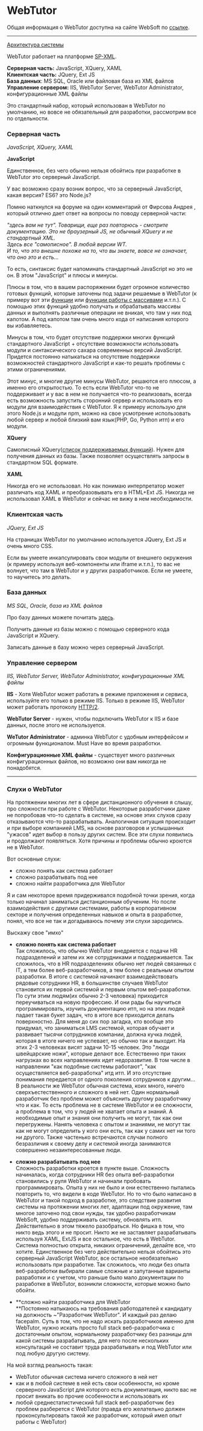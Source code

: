 # WebTutor

Общая информация о WebTutor доступна на сайте WebSoft по [ссылке](http://websoft.ru/db/wb/root_id/webtutor/doc.html).

---

[Архитектура системы](https://www.gitbook.com/book/maksimyurkov/progressive-webtutor/edit#)

WebTutor работает на платформе [SP-XML](http://docs.datex.ru/article.htm?id=5620276905286592644).

**Серверная часть:** JavaScript, XQuery, XAML  
**Клиентская часть:** JQuery, Ext JS  
**База данных**: MS SQL, Oracle или файловая база из XML файлов  
**Управление сервером:** IIS, WebTutor Server, WebTutor Administrator, конфигурационные XML файлы

Это стандартный набор, который использован в WebTutor по умолчанию, но вовсе не обязательный для разработки, рассмотрим все по отдельности.

### Серверная часть

_JavaScript, XQuery, XAML_

**JavaScript**

Единственное, без чего обычно нельзя обойтись при разработке в WebTutor это серверный JavaScript.

У вас возможно сразу возник вопрос, что за серверный JavaScript, какая версия? ES6? это Node.js?

Помню наткнулся на форуме на один комментарий от Фирсова Андрея , который отлично дает ответ на вопросы по поводу серверной части:

_"здесь вам не тут". Товарищи, еще раз повторюсь - смотрите документацию. Это не браузерный JS, не обычный XQuery и не стандартный XML.  
Здесь все "самописное". В любой версии WT.  
И то, что это внешне похоже на то, что вы знаете, вовсе не означает, что оно это и есть..._

То есть, синтаксис будет напоминать стандартный JavaScript но это не он. В этом "JavaScript" и плюсы и минусы.

Плюсы в том, что в вашем распоряжении будет огромное количество готовых функций, которые заточены под задачи решаемые в WebTutor \(к примеру вот эти [функции](http://news.websoft.ru/view_doc.html?mode=doc_type&custom_web_template_id=6180275463021353212&doc_id=6181289497353023487) или [функции работы с массивами](http://docs.datex.ru/article.htm?id=5620203358492510991) и.т.п.\). С помощью этих функций удобно получать и обрабатывать массивы данных и выполнять различные операции не вникая, что там у них под капотом. А под капотом там очень много кода от написания которого вы избавляетесь.

Минусы в том, что будет отсутствие поддержки многих функций стандартного JavaScript + отсутствие возможности использовать модули и синтаксического сахара современных версий JavaScript. Придется постоянно натыкаться на отсутствие поддержки возможностей стандартного JavaScript и как-то решать проблемы с этими ограничениями.

Этот минус, и многие другие минусы WebTutor, решаются его плюсом, а именно его открытостью. То есть если WebTutor что-то не поддерживает и у вас в нем не получается что-то реализовать, всегда есть возможность запустить сторонний сервер и использовать его модули для взаимодействия с WebTutor. Я к примеру использую для этого Node.js и модули npm, можно на свое усмотрение использовать любой сервер и любой близкий вам язык\(PHP, Go, Python итп\) и его модули.

**XQuery**

Самописный XQuery\([список поддерживаемых функций](http://docs.datex.ru/article.htm?id=5620203358492510995)\). Нужен для получения данных из базы. Также позволяет осуществлять запросы в стандартном SQL формате.

**XAML**

Никогда его не использовал. Но как понимаю интерпретатор может различать код XAML и преобразовывать его в HTML+Ext JS. Никогда не использовал XAML в WebTutor и сейчас не вижу в нем необходимости.

### Клиентская часть

_JQuery, Ext JS_

На страницах WebTutor по умолчанию используется JQuery, Ext JS и очень много CSS.

Если вы умеете инкапсулировать свои модули от внешнего окружения \(к примеру используя веб-компоненты или iframe и.т.п.\), то вас не волнует, что там в WebTutor и у других разработчиков. Если не умеете, то научитесь это делать.

### База данных

_MS SQL, Oracle, база из XML файлов_

Про базу данных можете почитать [здесь](http://docs.datex.ru/article.htm?id=5665465792879477187).

Получить данные из базы можно с помощью серверного кода JavaScript и XQuery.

Записать данные в базу можно через серверный JavaScript.

### Управление сервером

_IIS, WebTutor Server, WebTutor Administrator, конфигурационные XML файлы_

**IIS**  - Хотя WebTutor может работать в режиме приложения и сервиса, используйте его только в режиме IIS. Только в режиме IIS, WebTutor может работать протоколу [HTTP/2](https://ru.wikipedia.org/wiki/HTTP/2).

**WebTutor Server** - нужен, чтобы подключить WebTutor к IIS и базе данных, после этого не используется.

**WeTutor Administrator** - админка WebTutor с удобным интерфейсом и огромным функционалом. Must Have во время разработки.

**Конфигурационные XML файлы** - существует много различных конфигурационных файлов, но возможно они вам никогда не понадобятся.

---

### Слухи о WebTutor

На протяжении многих лет в сфере дистанционного обучения я слышу, про сложности при работе с WebTutor. Некоторые разработчики даже не попробовав что-то сделать в системе, на основе этих слухов сразу отказываются что-то разрабатывать. Аналогичная ситуация происходит и при выборе компанией LMS, на основе разговоров и услышанных "ужасов" идет выбор в пользу других систем. Все эти слухи появились и продолжают появляться. Хотя причины и проблемы обычно кроются не в WebTutor.

Вот основные слухи:

* сложно понять как система работает
* сложно разрабатывать под нее
* сложно найти разработчика для WebTutor

Я и сам некоторое время придерживался подобной точки зрения, когда только начинал заниматься дистанционным обученим. Но после взаимодействия с другими системами, работы в корпоративном секторе и получения определенных навыков и опыта в разработке, понял, что все не так и догадываюсь почему эти слухи зародились.

Выскажу свое "имхо"

* **сложно понять как система работает**  
  Так сложилось, что обычно WebTutor внедряется с подачи HR подразделений и затем их же сотрудниками и поддерживается. Так сложилось, что в HR подразделениях обычно нет людей связанных с IT, а тем более веб-разработчиков, а тем более с реальным опытом разработки. В итоге с системой начинают взаимодействовать рядовые сотрудники HR, в большинстве случаев WebTutor становится их первой системой и первым опытом веб-разработки. По сути этим людям\(их обычно 2-3 человека\) приходится переучиваться на новую профессию. И они рады бы научиться программировать, изучить документацию итп, но на этих людей падает такая букет задач, что в итоге все приходится делать поверхностно. Для меня до сих пор загадка, кто вообще это придумал, что заниматься LMS системой, которая обучает и развивает тысячи сотрудников компании, должна кучка людей, которая в итоге ничего не успевает, но обычно так и выходит. На этих 2-3 человеках висят задачи 10-15 человек. Это "люди швейцарские ножи", которые делают все. Естественно при таких нагрузках во всех направлениях идет недоразвитие. В том числе в направлении "как подобные системы работают", "как осуществляется веб-разработка" итд итп. И это отсутствие понимания передается от одного поколения сотрудников к другим...  
  В реальности же WebTutor обычная система, коих много, ничего сверхъестественного и сложного в ней нет. Один нормальный разработчик без проблем может объяснить другому разработчику что и как. То есть  проблема не в системе WebTutor и ее сложности, а проблема в том, что у людей не хватает опыта и знаний. А необходимые опыт и знания они получить не могут, так как они перегружены. Нанять человека с опытом и знаниями, не могут так как не могут определить у кого они есть, так как у самих нет ни того ни другого. Также частенько встречаются случаи полного безразличия к своему делу и системой иногда занимаются совершенно незаинтересованные люди.

* **сложно разрабатывать под нее**  
  Cложность разработки кроется в пункте выше. Сложность начиналась, когда сотрудники HR без опыта веб-разработки становились у руля WebTutor и начинали пробовать программировать. Опыта у них не было и они естественно пытались повторить то, что видели в коде WebTutor. Но то что было написано в WebTutor и такой подход в разработке, это следствие развития системы на протяжении многих лет, адаптации под окружение, там многое заточено под свои нужды, так удобно разработчикам WebSoft, удобно поддерживать систему, обновлять итп. Действительно в этом тяжело разобраться. Но фишка в том, что никто ведь этого и не просит. Никто же не заставляет разрабатывать используя XAML, ExtJS и все остальное, что есть в WebTutor. Система полностью открыта, никаких ограничений, делайте все, что хотите. Единственное без чего действительно нельзя обойтись это серверный JavaScript WebTutor, все остальное необязательно использовать при разработке. Так сложилось, что люди без опыта веб-разработки выбирали самые сложные и запутанные варианты разработки и с учетом, что раньше было мало документации по разработке в  WebTutor, возникли сложности, которые можно было обойти.

* **сложно найти разработчика для WebTutor        
  **Постоянно натыкаюсь на требования работодателей к кандидату на должность ~"Разработчик WebTutor". И каждый раз делаю facepalm. Суть в том, что не надо искать разработчиков именно для WebTutor, нужно искать просто full stack веб-разработчика с достаточным опытом, нормальному разработчику без разницы для какой системы разрабатывать, для него после нескольких консультаций  не составит труда разрабатывать и под WebTutor или под любую другую систему.

На мой взгляд реальность такая:

* WebTutor обычная система ничего сложного в ней нет
* как и в любой системе в ней есть свои особенности, но кроме серверного JavaScript для которого есть документация, никто вас не просит вникать во прочие особенности и использовать их
* любой среднестатистический full stack веб-разработчик без проблем разберется с WebTutor \(правда его желательно должен проконсультировать такой же разработчик, который имел опыт работы с WebTutor\)





